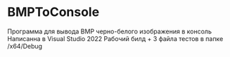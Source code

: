 # BMPToConsole
Программа для вывода BMP черно-белого изображения в консоль
Написанна в Visual Studio 2022 
Рабочий билд + 3 файла тестов в папке /x64/Debug
